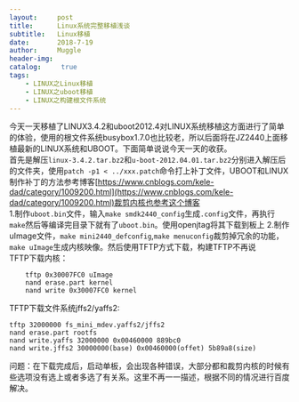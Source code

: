 ```yaml
---
layout:     post
title:      Linux系统完整移植浅谈
subtitle:   Linux移植
date:       2018-7-19
author:     Muggle
header-img:
catalog: 	 true
tags:
    - LINUX之Linux移植
    - LINUX之uboot移植
    - LINUX之构建根文件系统
---
```


今天一天移植了LINUX3.4.2和uboot2012.4对LINUX系统移植这方面进行了简单的体验，使用的根文件系统busybox1.7.0也比较老，所以后面将在JZ2440上面移植最新的LINUX系统和UBOOT。下面简单说说今天一天的收获。<br>
首先是解压`linux-3.4.2.tar.bz2`和`u-boot-2012.04.01.tar.bz2`分别进入解压后的文件夹，使用`patch -p1 < ../xxx.patch`命令打上补丁文件，UBOOT和LINUX制作补丁的方法参考博客[https://www.cnblogs.com/kele-dad/category/1009200.html](https://www.cnblogs.com/kele-dad/category/1009200.html)裁剪内核也参考这个博客<br>
1.制作`uboot.bin`文件，输入`make smdk2440_config`生成`.config`文件，再执行`make`然后等编译完目录下就有了`uboot.bin`。使用openjtag将其下载到板上
2.制作uImage文件，`make mini2440_defconfig`,`make menuconfig`裁剪掉冗余的功能，`make uImage`生成内核映像。然后使用TFTP方式下载，构建TFTP不再说<br>
TFTP下载内核：

		tftp 0x30007FC0 uImage
		nand erase.part kernel
		nand write 0x30007FC0 kernel

TFTP下载文件系统jffs2/yaffs2:

	tftp 32000000 fs_mini_mdev.yaffs2/jffs2
	nand erase.part rootfs
	nand write.yaffs 32000000 0x00460000 889bc0
	nand write.jffs2 30000000(base) 0x00460000(offet) 5b89a8(size)

问题：在下载完成后，启动单板，会出现各种错误，大部分都和裁剪内核的时候有些选项没有选上或者多选了有关系。这里不再一一描述，根据不同的情况进行百度解决。

